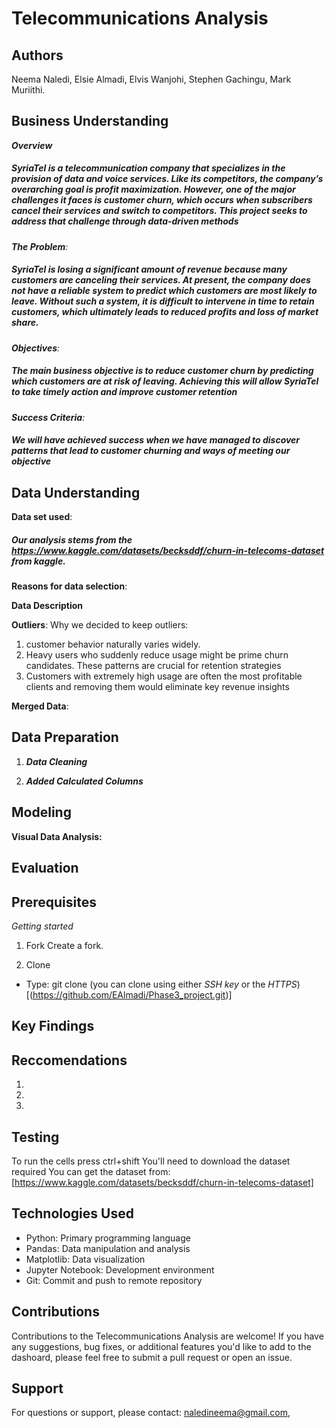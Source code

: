 # Telecommunications Analysis

## Authors
Neema Naledi,
Elsie Almadi,
Elvis Wanjohi,
Stephen Gachingu,
Mark Muriithi.

## Business Understanding
*__Overview__*
##### SyriaTel is a telecommunication company that specializes in the provision of data and voice services. Like its competitors, the company’s overarching goal is profit maximization. However, one of the major challenges it faces is customer churn, which occurs when subscribers cancel their services and switch to competitors. This project seeks to address that challenge through data-driven methods

*__The Problem__:* 
##### SyriaTel is losing a significant amount of revenue because many customers are canceling their services. At present, the company does not have a reliable system to predict which customers are most likely to leave. Without such a system, it is difficult to intervene in time to retain customers, which ultimately leads to reduced profits and loss of market share.
*__Objectives__:* 
##### The main business objective is to reduce customer churn by predicting which customers are at risk of leaving. Achieving this will allow SyriaTel to take timely action and improve customer retention
*__Success Criteria__:* 
##### We will have achieved success when we have managed to discover patterns that lead to customer churning and ways of meeting our objective
## Data Understanding
**Data set used**:
##### Our analysis stems from the https://www.kaggle.com/datasets/becksddf/churn-in-telecoms-dataset from kaggle.

**Reasons for data selection**:


**Data Description**


**Outliers**: 
Why we decided to keep outliers:

1. customer behavior naturally varies widely.
2. Heavy users who suddenly reduce usage might be prime churn candidates. These patterns are crucial for retention strategies
3. Customers with extremely high usage are often the most profitable clients and removing them would eliminate key revenue insights

**Merged Data**:


## Data Preparation
1. __*Data Cleaning*__


2. __*Added Calculated Columns*__


## Modeling
__Visual Data Analysis:__


## Evaluation


## Prerequisites
*Getting started*
1. Fork 
Create a fork.

2. Clone 

- Type: git clone
(you can clone using either *SSH key*  or the *HTTPS*)
[(https://github.com/EAlmadi/Phase3_project.git)]

## Key Findings


## Reccomendations 
1. 
2. 
3. 

## Testing
To run the cells press ctrl+shift
You'll need to download the dataset required 
You can get the dataset from:
[https://www.kaggle.com/datasets/becksddf/churn-in-telecoms-dataset]

## Technologies Used
- Python: Primary programming language
- Pandas: Data manipulation and analysis
- Matplotlib: Data visualization
- Jupyter Notebook: Development environment
- Git: Commit and push to remote repository

## Contributions
Contributions to the Telecommunications Analysis are welcome! If you have any suggestions, bug fixes, or additional features you'd like to add to the dashoard, please feel free to submit a pull request or open an issue.

## Support
For questions or support, please contact:
naledineema@gmail.com,


